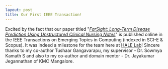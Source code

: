 ```yaml
---
layout: post
title: Our First IEEE Transaction!
---
```

<link rel="stylesheet" type="text/css" href="../bootstrap.min.css">
<script type="text/javascript" src="../bootstrap.min.js"></script>
<script type="text/javascript" src="../my_scripts.js"></script>

<style type="text/css">
  .img-thumbnail {
    height: 385px;
  }
</style>

<div class="container">
  <p>Excited by the fact that our paper titled "<a href="https://ieeexplore.ieee.org/document/9007352" target="_blank"><i>FarSight: Long-Term Disease Prediction Using Unstructured Clinical Nursing Notes</i></a>" is published online in the IEEE Transactions on Emerging Topics in Computing (indexed in SCI-E &amp; Scopus). It was indeed a milestone for the team here at <a href="https://halelabnitk.github.io/" target="_blank">HALE Lab</a>! Sincere thanks to my co-author Tushaar Gangavarapu, my supervisor - Dr. Sowmya Kamath S and also to my co-author and domain mentor - Dr. Jayakumar Jegannathan of KMC Mangalore.</p>
</div>